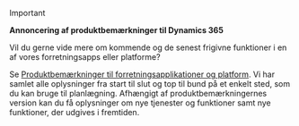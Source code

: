 > [!IMPORTANT]
> **Annoncering af produktbemærkninger til Dynamics 365**
>
> Vil du gerne vide mere om kommende og de senest frigivne funktioner i en af vores forretningsapps eller platforme? 
> 
> Se [Produktbemærkninger til forretningsapplikationer og platform](https://go.microsoft.com/fwlink/?linkid=2010158). Vi har samlet alle oplysninger fra start til slut og top til bund på et enkelt sted, som du kan bruge til planlægning. Afhængigt af produktbemærkningernes version kan du få oplysninger om nye tjenester og funktioner samt nye funktioner, der udgives i fremtiden.
